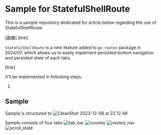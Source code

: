 # Sample for StatefulShellRoute

This is a sample repository dedicated for article below regarding the use of StatefulShellRoute.

[画像]
[link]

`StatefulShellRoute` is a new feature added to `go_router` package in 2024/07, which allows us to easily implement persisted bottom navigation and persisted state of each tabs.

[link]

It'll be implemented in following steps.

1. 


## Sample
Sample is structured to 
![CleanShot 2023-12-08 at 22 12 48](https://github.com/heyhey1028/go_router_samples/assets/44666053/b964ca90-f419-4870-99f7-05da2296ad4b)


Sample consists of four tabs 
![tab_bar](https://github.com/heyhey1028/go_router_samples/assets/44666053/046b5c5e-83d3-42b0-a55e-ec19a6060cc8)
![counter](https://github.com/heyhey1028/go_router_samples/assets/44666053/362e63c4-40fa-4023-ad1f-2b06e920d735)
![nested_nav](https://github.com/heyhey1028/go_router_samples/assets/44666053/d0008428-dbb3-4985-a55a-667eceb5dd45)
![scroll_state](https://github.com/heyhey1028/go_router_samples/assets/44666053/1a974021-050f-4342-844b-db2785846b79)


